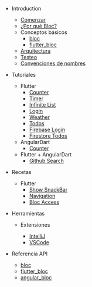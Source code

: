 - Introduction

  - [Comenzar](gettingstarted.md)
  - [¿Por qué Bloc?](whybloc.md)
  - Conceptos básicos
    - [bloc](coreconcepts.md)
    - [flutter_bloc](flutterbloccoreconcepts.md)
  - [Arquitectura](architecture.md)
  - [Testeo](testing.md)
  - [Convenciones de nombres](blocnamingconventions.md)

- Tutoriales

  - Flutter
    - [Counter](fluttercountertutorial.md)
    - [Timer](fluttertimertutorial.md)
    - [Infinite List](flutterinfinitelisttutorial.md)
    - [Login](flutterlogintutorial.md)
    - [Weather](flutterweathertutorial.md)
    - [Todos](fluttertodostutorial.md)
    - [Firebase Login](flutterfirebaselogintutorial.md)
    - [Firestore Todos](flutterfirestoretodostutorial.md)
  - AngularDart
    - [Counter](angularcountertutorial.md)
  - Flutter + AngularDart
    - [Github Search](flutterangulargithubsearch.md)

- Recetas

  - Flutter
    - [Show SnackBar](recipesfluttershowsnackbar.md)
    - [Navigation](recipesflutternavigation.md)
    - [Bloc Access](recipesflutterblocaccess.md)

- Herramientas

  - Extensiones

    - [IntelliJ](blocintellijextension.md)
    - [VSCode](blocvscodeextension.md)

- Referencia API
  - [bloc](https://pub.dev/documentation/bloc/latest/bloc/bloc-library.html)
  - [flutter_bloc](https://pub.dev/documentation/flutter_bloc/latest/flutter_bloc/flutter_bloc-library.html)
  - [angular_bloc](https://pub.dev/documentation/angular_bloc/latest/angular_dart/angular_dart-library.html)
